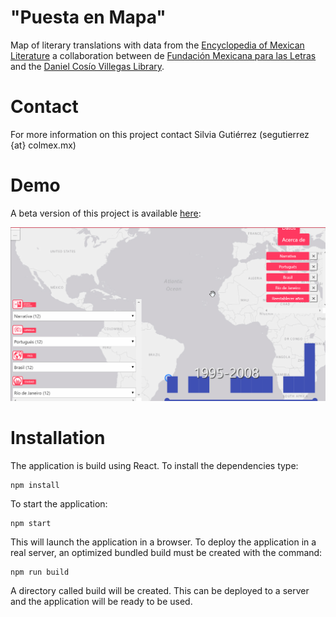 # "Puesta en Mapa"
Map of literary translations with data from the [Encyclopedia of Mexican Literature](http://elem.mx/) a collaboration between de [Fundación Mexicana para las Letras](http://flm.mx/) and the [Daniel Cosío Villegas Library](https://biblioteca.colmex.mx/).

# Contact
For more information on this project contact Silvia Gutiérrez (segutierrez {at} colmex.mx)

# Demo

A beta version of this project is available [here](http://www.elem.mx/estgrp/datos/1335):

![alt text](/elem_mapa_observar_seleccion.gif)

# Installation

The application is build using React. To install the dependencies type:

```
npm install
```

To start the application:

```
npm start
```

This will launch the application in a browser. To deploy the application in a real server, an optimized bundled build must be created with the command:

```
npm run build
```

A directory called build will be created. This can be deployed to a server and the application will be ready to be used.

